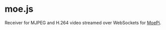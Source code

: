 # moe.js
Receiver for MJPEG and H.264 video streamed over WebSockets for [MoePi](https://github.com/KHS-Robotics/MoePi).
